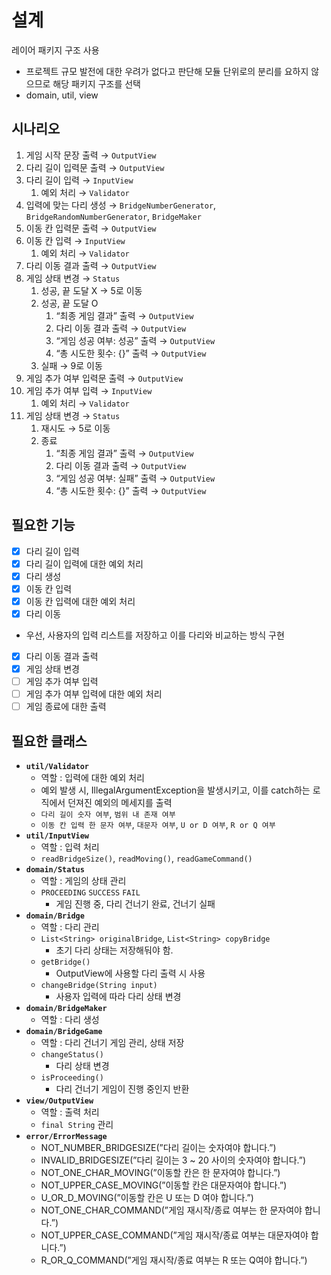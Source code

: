 # 설계
레이어 패키지 구조 사용
- 프로젝트 규모 발전에 대한 우려가 없다고 판단해 모듈 단위로의 분리를 요하지 않으므로 해당 패키지 구조를 선택
- domain, util, view

## 시나리오
1. 게임 시작 문장 출력 → `OutputView`
2. 다리 길이 입력문 출력 → `OutputView`
3. 다리 길이 입력 → `InputView`
    1. 예외 처리 → `Validator`
4. 입력에 맞는 다리 생성 → `BridgeNumberGenerator`, `BridgeRandomNumberGenerator`, `BridgeMaker`
5. 이동 칸 입력문 출력 → `OutputView`
6. 이동 칸 입력 → `InputView`
    1. 예외 처리 → `Validator`
7. 다리 이동 결과 출력 → `OutputView`
8. 게임 상태 변경 → `Status`
    1. 성공, 끝 도달 X → 5로 이동
    2. 성공, 끝 도달 O
        1. “최종 게임 결과” 출력 → `OutputView`
        2. 다리 이동 결과 출력 → `OutputView`
        3. “게임 성공 여부: 성공” 출력 → `OutputView`
        4. “총 시도한 횟수: {}” 출력 → `OutputView`
    3. 실패 → 9로 이동
9. 게임 추가 여부 입력문 출력 → `OutputView`
10. 게임 추가 여부 입력 → `InputView`
    1. 예외 처리 → `Validator`
11. 게임 상태 변경 → `Status`
    1. 재시도 → 5로 이동
    2. 종료
        1. “최종 게임 결과” 출력 → `OutputView`
        2. 다리 이동 결과 출력 → `OutputView`
        3. “게임 성공 여부: 실패” 출력 → `OutputView`
        4. “총 시도한 횟수: {}” 출력 → `OutputView`

## 필요한 기능
- [x]  다리 길이 입력
- [x]  다리 길이 입력에 대한 예외 처리
- [x]  다리 생성
- [x]  이동 칸 입력
- [x]  이동 칸 입력에 대한 예외 처리
- [x]  다리 이동
  - 우선, 사용자의 입력 리스트를 저장하고 이를 다리와 비교하는 방식 구현
- [x]  다리 이동 결과 출력
- [x]  게임 상태 변경
- [ ]  게임 추가 여부 입력
- [ ]  게임 추가 여부 입력에 대한 예외 처리
- [ ]  게임 종료에 대한 출력

## 필요한 클래스
- **`util/Validator`**
    - 역할 : 입력에 대한 예외 처리
    - 예외 발생 시, IllegalArgumentException을 발생시키고,
      이를 catch하는 로직에서 던져진 예외의 메세지를 출력
    - `다리 길이 숫자 여부`, `범위 내 존재 여부`
    - `이동 칸 입력 한 문자 여부`, `대문자 여부`, `U or D 여부`, `R or Q 여부`
- **`util/InputView`**
    - 역할 : 입력 처리
    - `readBridgeSize()`, `readMoving()`, `readGameCommand()`
- **`domain/Status`**
    - 역할 : 게임의 상태 관리
    - `PROCEEDING` `SUCCESS` `FAIL`
        - 게임 진행 중, 다리 건너기 완료, 건너기 실패
- **`domain/Bridge`**
    - 역할 : 다리 관리
    - `List<String> originalBridge`, `List<String> copyBridge`
        - 초기 다리 상태는 저장해둬야 함.
    - `getBridge()`
        - OutputView에 사용할 다리 출력 시 사용
    - `changeBridge(String input)`
        - 사용자 입력에 따라 다리 상태 변경
- **`domain/BridgeMaker`**
    - 역할 : 다리 생성
- **`domain/BridgeGame`**
    - 역할 : 다리 건너기 게임 관리, 상태 저장
    - `changeStatus()`
      - 다리 상태 변경
    - `isProceeding()`
      - 다리 건너기 게임이 진행 중인지 반환
- **`view/OutputView`**
    - 역할 : 출력 처리
    - `final String` 관리
- **`error/ErrorMessage`**
    - NOT_NUMBER_BRIDGESIZE(”다리 길이는 숫자여야 합니다.”)
    - INVALID_BRIDGESIZE(”다리 길이는 3 ~ 20 사이의 숫자여야 합니다.”)
    - NOT_ONE_CHAR_MOVING(”이동할 칸은 한 문자여야 합니다.”)
    - NOT_UPPER_CASE_MOVING(”이동할 칸은 대문자여야 합니다.”)
    - U_OR_D_MOVING(”이동할 칸은 U 또는 D 여야 합니다.”)
    - NOT_ONE_CHAR_COMMAND(”게임 재시작/종료 여부는 한 문자여야 합니다.”)
    - NOT_UPPER_CASE_COMMAND(”게임 재시작/종료 여부는 대문자여야 합니다.”)
    - R_OR_Q_COMMAND(”게임 재시작/종료 여부는 R 또는 Q여야 합니다.”)